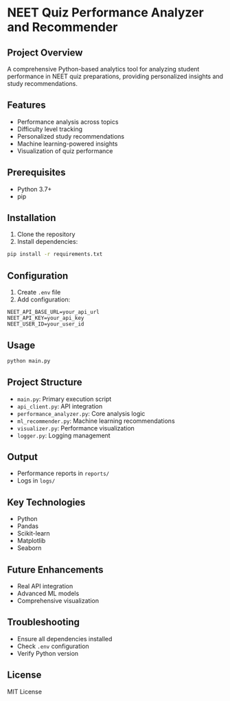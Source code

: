 # NEET Quiz Performance Analyzer and Recommender

## Project Overview
A comprehensive Python-based analytics tool for analyzing student performance in NEET quiz preparations, providing personalized insights and study recommendations.

## Features
- Performance analysis across topics
- Difficulty level tracking
- Personalized study recommendations
- Machine learning-powered insights
- Visualization of quiz performance

## Prerequisites
- Python 3.7+
- pip

## Installation
1. Clone the repository
2. Install dependencies:
```bash
pip install -r requirements.txt
```

## Configuration
1. Create `.env` file
2. Add configuration:
```
NEET_API_BASE_URL=your_api_url
NEET_API_KEY=your_api_key
NEET_USER_ID=your_user_id
```

## Usage
```bash
python main.py
```

## Project Structure
- `main.py`: Primary execution script
- `api_client.py`: API integration
- `performance_analyzer.py`: Core analysis logic
- `ml_recommender.py`: Machine learning recommendations
- `visualizer.py`: Performance visualization
- `logger.py`: Logging management

## Output
- Performance reports in `reports/`
- Logs in `logs/`

## Key Technologies
- Python
- Pandas
- Scikit-learn
- Matplotlib
- Seaborn

## Future Enhancements
- Real API integration
- Advanced ML models
- Comprehensive visualization

## Troubleshooting
- Ensure all dependencies installed
- Check `.env` configuration
- Verify Python version

## License
MIT License
